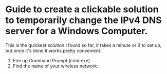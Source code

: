 # Guide to create a clickable solution to temporarily change the IPv4 DNS server for a Windows Computer.

This is the quickest solution I found so far, it takes a minute or 3 to set up, but once it's done it works pretty convenient.

1. Fire up Command Prompt (cmd.exe)
2. Find the name of your wireless network.
